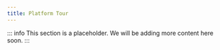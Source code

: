 ```yaml
---
title: Platform Tour
---
```


::: info
This section is a placeholder. We will be adding more content here soon.
:::
